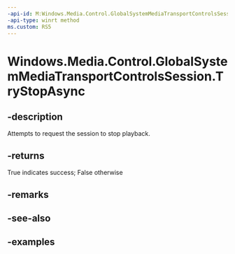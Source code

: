 ```yaml
---
-api-id: M:Windows.Media.Control.GlobalSystemMediaTransportControlsSession.TryStopAsync
-api-type: winrt method
ms.custom: RS5
---
```


<!-- Method syntax.
public IAsyncOperation<bool> GlobalSystemMediaTransportControlsSession.TryStopAsync()
-->

# Windows.Media.Control.GlobalSystemMediaTransportControlsSession.TryStopAsync

## -description
Attempts to request the session to stop playback.

## -returns
True indicates success; False otherwise

## -remarks

## -see-also

## -examples


